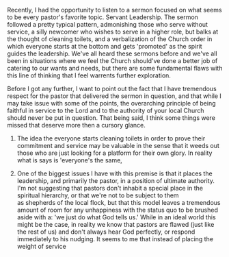 Recently, I had the opportunity to listen to a sermon focused on what seems to be every pastor's favorite topic. Servant Leadership. The sermon followed a pretty typical pattern, admonishing those who serve without service, a silly newcomer who wishes to serve in a higher role, but balks at the thought of cleaning toilets, and a verbalization of the Church order in which everyone starts at the bottom and gets 'promoted' as the spirit guides the leadership. We've all heard these sermons before and we've all been in situations where we feel the Church should've done a better job of catering to our wants and needs, but there are some fundamental flaws with this line of thinking that I feel warrents further exploration.



Before I got any further, I want to point out the fact that I have tremendous respect for the pastor that delivered the sermon in question, and that while I may take issue with some of the points, the overarching principle of being faithful in service to the Lord and to the authority of your local Church should never be put in question. That being said, I think some things were missed that deserve more then a cursory glance.

1. The idea the everyone starts cleaning toilets in order to prove their commitment and service may be valuable in the sense that it weeds out those who are just looking for a platform for their own glory. In reality what is says is 'everyone's the same,

1. One of the biggest issues I have with this premise is that it places the leadership, and primarily the pastor, in a position of ultimate authority. I'm not suggesting that pastors don't inhabit a special place in the spiritual hierarchy, or that we're not to be subject to them as shepherds of the local flock, but that this model leaves a tremendous amount of room for any unhappiness with the status quo to be brushed aside with a: 'we just do what God tells us.' While in an ideal world this might be the case, in reality we know that pastors are flawed (just like the rest of us) and don't always hear God perfectly, or respond immediately to his nudging. It seems to me that instead of placing the weight of service